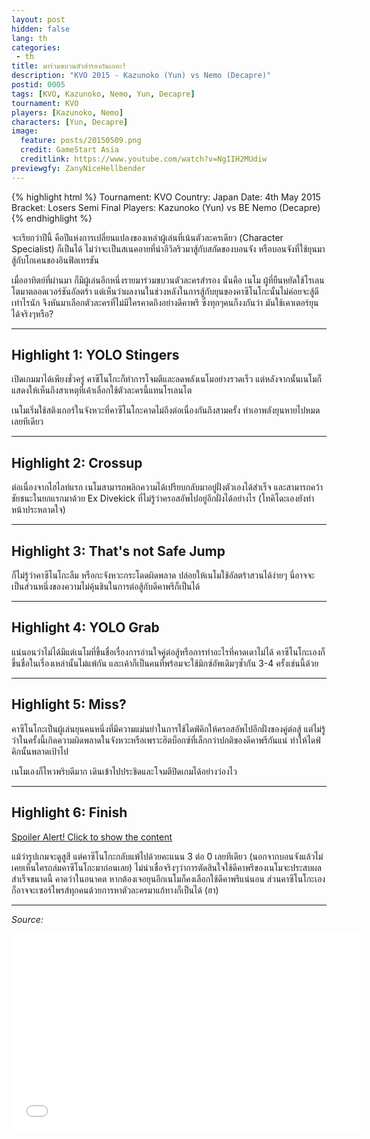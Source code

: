 ```yaml
---
layout: post
hidden: false
lang: th
categories:
 - th
title: มาร่วมขบวนตัวสำรองกันเถอะ!
description: "KVO 2015 - Kazunoko (Yun) vs Nemo (Decapre)"
postid: 0005
tags: [KVO, Kazunoko, Nemo, Yun, Decapre]
tournament: KVO
players: [Kazunoko, Nemo]
characters: [Yun, Decapre]
image:
  feature: posts/20150509.png
  credit: GameStart Asia
  creditlink: https://www.youtube.com/watch?v=NgIIH2MUdiw
previewgfy: ZanyNiceHellbender
---
```


{% highlight html %}
Tournament: KVO
Country: Japan
Date: 4th May 2015
Bracket: Losers Semi Final
Players: Kazunoko (Yun) vs BE Nemo (Decapre)
{% endhighlight %}

จะเรียกว่าปีนี้ คือปีแห่งการเปลี่ยนแปลงของเหล่าผู้เล่นที่เน้นตัวละครเดียว (Character Specialist) ก็เป็นได้ ไม่ว่าจะเป็นสเนคอายที่นำอีวิลริวมาสู้กับสกัดของบอนจัง หรือบอนจังที่ใช้ยุนมาสู้กับโกเคนของอินฟิลเทรชัน

เมื่ออาทิตย์ที่ผ่านมา ก็มีผู้เล่นอีกหนึ่งรายมาร่วมขบวนตัวละครสำรอง นั่นคือ เนโม ผู้ที่ยืนหยัดใช้โรเลนโตมาตลอดเวอร์ชันอัลตร้า แต่เห็นว่าผลงานในช่วงหลังในการสู้กับยุนของคาซึโนโกะนั้นไม่ค่อยจะสู้ดีเท่าไรนัก จึงหันมาเลือกตัวละครที่ไม่มีใครคาดถึงอย่างดีคาพรี ซึ่งทุกๆคนก็งงกันว่า มันใช้เคาเตอร์ยุนได้จริงๆหรือ?

---
<h2 id="heading-2">Highlight 1: YOLO Stingers</h2>

เปิดเกมมาได้เพียงชั่วครู่ คาซึโนโกะก็ทำการโจมตีและลดพลังเนโมอย่างรวดเร็ว แต่หลังจากนั้นเนโมก็แสดงให้เห็นถึงสาเหตุที่เค้าเลือกใช้ตัวละครนี้แทนโรเลนโต

เนโมเริ่มใช้สติงเกอร์ในจังหวะที่คาซึโนโกะคาดไม่ถึงต่อเนื่องกันถึงสามครั้ง ทำเอาพลังยุนหายไปหมดเลยทีเดียว

<figure class="entry-gfy">
	<div class="gfyitem" data-id="ZanyNiceHellbender" data-expand="true" />
</figure>

---
<h2 id="heading-2">Highlight 2: Crossup</h2>

ต่อเนื่องจากไฮไลท์แรก เนโมสามารถพลิกความได้เปรียบกลับมาอยู่ฝั่งตัวเองได้สำเร็จ และสามารถคว้าชัยชนะในยกแรกมาด้วย Ex Divekick ที่ไม่รู้ว่าครอสอัพไปอยู่อีกฝั่งได้อย่างไร (โทคิโดะเองยังทำหน้าประหลาดใจ)

<figure class="entry-gfy">
	<div class="gfyitem" data-id="FewPeriodicAlbino" data-expand="true" />
</figure>

---
<h2 id="heading-2">Highlight 3: That's not Safe Jump</h2>

ก็ไม่รู้ว่าคาซึโนโกะลืม หรือกะจังหวะกระโดดผิดพลาด ปล่อยให้เนโมใช้อัลตร้าสวนได้ง่ายๆ นี่อาจจะเป็นส่วนหนึ่งของความไม่คุ้นชินในการต่อสู้กับดีคาพรีก็เป็นได้

<figure class="entry-gfy">
	<div class="gfyitem" data-id="DarkWhiteFlatfish" data-expand="true" />
</figure>

---
<h2 id="heading-2">Highlight 4: YOLO Grab</h2>

แน่นอนว่าไม่ได้มีแต่เนโมที่ขึ้นชื่อเรื่องการอ่านใจคู่ต่อสู้หรือการทำอะไรที่คาดเดาไม่ได้ คาซึโนโกะเองก็ขึ้นชื่อในเรื่องเหล่านั้นไม่แพ้กัน และเค้าก็เป็นคนที่พร้อมจะใช้มิกซ์อัพเดิมๆซ้ำกัน 3-4 ครั้งเช่นนี้ด้วย

<figure class="entry-gfy">
	<div class="gfyitem" data-id="RealWellmadeCoypu" data-expand="true" />
</figure>

---
<h2 id="heading-2">Highlight 5: Miss?</h2>

คาซึโนโกะเป็นผู้เล่นยุนคนหนึ่งที่มีความแม่นยำในการใช้ไดฟ์คิกให้ครอสอัพไปอีกฝั่งของคู่ต่อสู้ แต่ไม่รู้ว่าในครั้งนี้เกิดความผิดพลาดในจังหวะหรือเพราะฮิตบ็อกซ์ที่เล็กกว่าปกติของดีคาพรีกันแน่ ทำให้ไดฟ์คิกนั้นพลาดเป้าไป

เนโมเองก็ไหวพริบดีมาก เดินเข้าไปประชิดและโจมตีปิดเกมได้อย่างว่องไว

<figure class="entry-gfy">
	<div class="gfyitem" data-id="AmazingMelodicDiplodocus" data-expand="true" />
</figure>

---
<h2 id="heading-2">Highlight 6: Finish</h2>

<p><a href="javascript:toggleDiv('20150509_highlight6');" class="spoiler-button">Spoiler Alert! Click to show the content</a></p>

<div id="20150509_highlight6" class="spoiler">

แม้ว่ารูปเกมจะดูสูสี แต่คาซึโนโกะกลับแพ้ไปด้วยคะแนน 3 ต่อ 0 เลยทีเดียว (นอกจากบอนจังแล้วไม่เคยเห็นใครถล่มคาซึโนโกะมาก่อนเลย) ไม่น่าเชื่อจริงๆว่าการตัดสินใจใช้ดีคาพรีของเนโมจะประสบผลสำเร็จขนาดนี้
คาดว่าในอนาคต หากต้องเจอยุนอีกเนโมก็คงเลือกใช้ดีคาพรีแน่นอน ส่วนคาซึโนโกะเองก็อาจจะเซอร์ไพรส์ทุกคนด้วยการหาตัวละครมาแก้ทางก็เป็นได้ (ฮา)

<figure class="entry-gfy">
	<div class="gfyitem" data-id="IllinformedOrderlyElver" data-expand="true" />
</figure>

</div>

---

*Source:*

<iframe width="560" height="315" src="//www.youtube.com/embed/NgIIH2MUdiw" frameborder="0"> </iframe>
